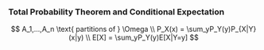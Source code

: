 ### Total Probability Theorem and Conditional Expectation

$$
    A_1,...,A_n \text{ partitions of } \Omega \\
    P_X(x) = \sum_yP_Y(y)P_{X|Y}(x|y) \\
    E[X] = \sum_yP_Y(y)E[X|Y=y]    
$$

